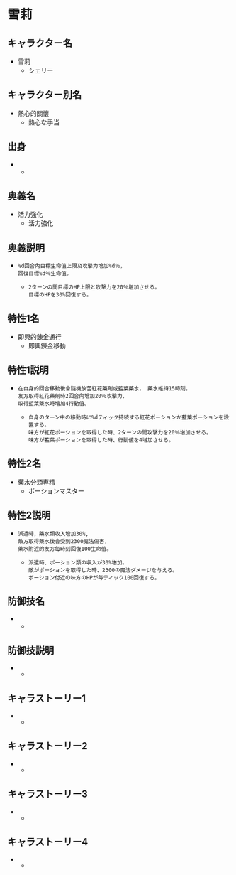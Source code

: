 # 雪莉
## キャラクター名
 - 雪莉
   - シェリー

## キャラクター別名
 - 熱心的關懷
   - 熱心な手当

## 出身
 - 
   - 

## 奥義名
 - 活力強化
   - 活力強化

## 奥義説明
 - ```
   %d回合內目標生命值上限及攻擊力增加%d％，
   回復目標%d％生命值。 
   ```
   - ```
     2ターンの間目標のHP上限と攻撃力を20％増加させる。
     目標のHPを30%回復する。
     ```

## 特性1名
 - 即興的錬金通行
   - 即興錬金移動

## 特性1説明
 - ```
   在自身的回合移動後會隨機放苦紅花藥劑或藍葉藥水， 藥水維持15時刻， 
   友方取得紅花藥劑時2回合內增加20％攻擊力，
   取得藍葉藥水時增加4行動值。
   ```
   - ```
     自身のターン中の移動時に%dティック持続する紅花ポーションか藍葉ポーションを設置する。
     味方が紅花ポーションを取得した時、2ターンの間攻撃力を20％増加させる。
     味方が藍葉ポーションを取得した時、行動値を4増加させる。
     ```

## 特性2名
 - 藥水分類専精
   - ポーションマスター

## 特性2説明
 - ```
   派遣時，藥水類收入增加30%, 
   敵方取得藥水後會受到2300魔法傷害，
   藥水附近的友方每時刻回復100生命值。
   ```
   - ```
     派遣時、ポーション類の収入が30%増加。
     敵がポーションを取得した時、2300の魔法ダメージを与える。
     ポーション付近の味方のHPが毎ティック100回復する。
     ```

## 防御技名
 - 
   - 

## 防御技説明
 - ```
   ```
   - ``` 
     ```

## キャラストーリー1
 - ```
   ```
   - ```
     ```
## キャラストーリー2
 - ```
   ```
   - ```
     ```

## キャラストーリー3
 - ```
   ```
   - ```
     ```

## キャラストーリー4
 - ```
   ```
   - ```
     ```
